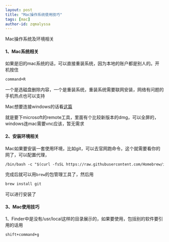 ```yaml
---
layout: post
title: "Mac操作系统使用技巧"
tags: [mac]
author-id: zqmalyssa
---
```


Mac操作系统及环境相关

#### 1、Mac系统相关

如果是旧的mac系统的话，可以直接重装系统，因为本地的账户都是别人的。开机按住

```html
command+R
```

一个是选磁盘删除内容，一个是重装系统，重装系统需要联网安装，网络有问题的手机热点也可以支持


Mac想要连接windows的话看[这篇](https://zhuanlan.zhihu.com/p/34202380)

就是要下microsoft的remote工具，里面有个比较新版本的dmg，可以全屏的，windows连mac需要vnc应该，暂无需求


#### 2、安装环境相关

Mac如果要安装一套使用环境，比如git，可以去官网跑命令，这个就需要看你的网了，可以配置代理，

```html
/bin/bash -c "$(curl -fsSL https://raw.githubusercontent.com/Homebrew/install/master/install.sh)"
```

完成后就可以用`brew`的包管理工具了，然后用

```html
brew install git
```

可以进行安装了


#### 3、Mac使用技巧

1、Finder中是没有/usr/local这样的目录展示的，如果要使用，包括别的软件要引用的话用

```html
shift+command+g
```
